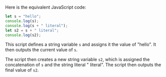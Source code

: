 Here is the equivalent JavaScript code:

```javascript
let s = "hello";
console.log(s);
console.log(s + " literal");
let s2 = s + " literal";
console.log(s2);
```

This script defines a string variable `s` and assigns it the value of "hello". It then outputs the current value of `s`.

The script then creates a new string variable `s2`, which is assigned the concatenation of `s` and the string literal " literal". The script then outputs the final value of `s2`.
